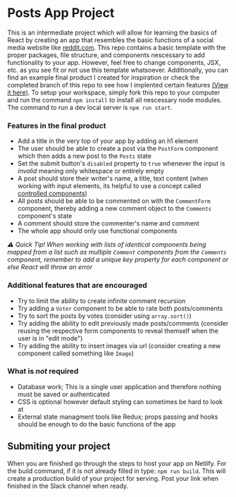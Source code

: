 # Posts App Project
This is an intermediate project which will allow for learning the basics of React by creating an app that resembles the basic functions of a social media website like [reddit.com](reddit.com). This repo contains a basic template with the proper packages, file structure, and components nescessary to add functionality to your app. However, feel free to change components, JSX, etc. as you see fit or not use this template whatsoever. Additionally, you can find an example final product I created for inspiration or check the completed branch of this repo to see how I implented certain features [(View it here)](https://redas-post-app.netlify.app). To setup your workspace, simply fork this repo to your computer and run the command `npm install` to install all nescessary node modules. The command to run a dev local server is `npm run start`.

### Features in the final product
- Add a title in the very top of your app by adding an h1 element
- The user should be able to create a post via the `PostForm` component which then adds a new post to the `Posts` state
- Set the submit button's `disabled` property to `true` whenever the input is _invalid_ meaning only whitespace or entirely empty
- A post should store their writer's name, a title, text content (when working with input elements, its helpful to use a concept called [controlled components](https://reactjs.org/docs/forms.html#controlled-components))
- All posts should be able to be commented on with the `CommentForm` component, thereby adding a new comment object to the `Comments` component's state
- A comment should store the commenter's name and comment
- The whole app should only use functional components

_⚠️ Quick Tip! When working with lists of identical components being mapped from a list such as multiple `Comment` components from the `Comments` component, remember to add a unique key property for each component or else React will throw an error_

### Additional features that are encouraged
- Try to limit the ability to create infinite comment recursion
- Try adding a `Voter` component to be able to rate both posts/comments
- Try to sort the posts by votes (consider using `array.sort()`)
- Try adding the ability to edit previously made posts/comments (consider reusing the respective form components to reveal themself when the user is in "edit mode")
- Try adding the ability to insert images via url (consider creating a new component called something like `Image`)

### What is *__not__* required
- Database work; This is a single user application and therefore nothing must be saved or authenticated
- CSS is optional however default styling can sometimes be hard to look at
- External state managment tools like Redux; props passing and hooks should be enough to do the basic functions of the app

## Submiting your project
When you are finished go through the steps to host your app on Netlify. For the build command, if it is not already filled in type: `npm run build`. This will create a production build of your project for serving. Post your link when finished in the Slack channel when ready.
